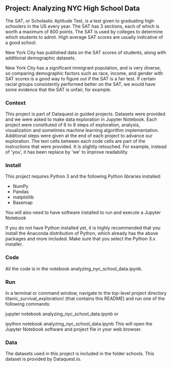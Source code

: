 ## Project: Analyzing NYC High School Data
The SAT, or Scholastic Aptitude Test, is a test given to graduating high schoolers in the US every year. The SAT has 3 sections, each of which is worth a maximum of 800 points. The SAT is used by colleges to determine which students to admit. High average SAT scores are usually indicative of a good school.

New York City has published data on the SAT scores of students, along with additional demographic datasets.

New York City has a significant immigrant population, and is very diverse, so comparing demographic factors such as race, income, and gender with SAT scores is a good way to figure out if the SAT is a fair test. If certain racial groups consistently performed better on the SAT, we would have some evidence that the SAT is unfair, for example.

### Context
This project is part of Dataquest.io guided projects. Datasets were provided and we were asked to make data exploration in Jupyter Notebook. Each project were constituted of 6 to 8 steps of exploration, analysis, visualization and sometimes machine learning algorithm implementation. Additional steps were given at the end of each project to advance our exploration. The text cells between each code cells are part of the instructions that were provided. It is slightly retouched. For example, instead of 'you', it has been replace by 'we' to improve readability.

### Install
This project requires Python 3 and the following Python libraries installed:

- NumPy
- Pandas
- matplotlib
- Basemap

You will also need to have software installed to run and execute a Jupyter Notebook

If you do not have Python installed yet, it is highly recommended that you install the Anaconda distribution of Python, which already has the above packages and more included. Make sure that you select the Python 3.x installer.

### Code
All the code is in the notebook analyzing_nyc_school_data.ipynb.

### Run
In a terminal or command window, navigate to the top-level project directory titanic_survival_exploration/ (that contains this README) and run one of the following commands:

jupyter notebook analyzing_nyc_school_data.ipynb
or

ipython notebook analyzing_nyc_school_data.ipynb
This will open the Jupyter Notebook software and project file in your web browser.

### Data
The datasets used in this project is included in the folder schools. This dataset is provided by Dataquest.io.
